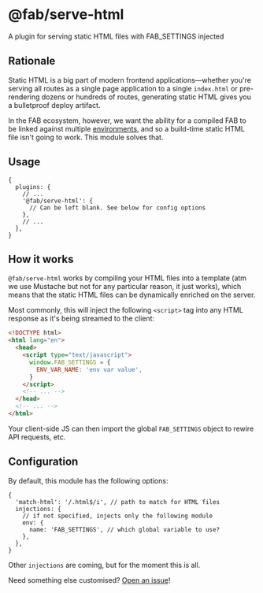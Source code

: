 # @fab/serve-html

A plugin for serving static HTML files with FAB_SETTINGS injected

## Rationale

Static HTML is a big part of modern frontend applications—whether you're serving all routes as a single page application to a single `index.html` or pre-rendering dozens or hundreds of routes, generating static HTML gives you a bulletproof deploy artifact.

In the FAB ecosystem, however, we want the ability for a compiled FAB to be linked against multiple [environments](https://fab.dev/kb/environment-variables), and so a build-time static HTML file isn't going to work. This module solves that.

## Usage

```json5
{
  plugins: {
    // ...
    '@fab/serve-html': {
      // Can be left blank. See below for config options
    },
    // ...
  },
}
```

## How it works

`@fab/serve-html` works by compiling your HTML files into a template (atm we use Mustache but not for any particular reason, it just works), which means that the static HTML files can be dynamically enriched on the server.

Most commonly, this will inject the following `<script>` tag into any HTML response as it's being streamed to the client:

```html
<!DOCTYPE html>
<html lang="en">
  <head>
    <script type="text/javascript">
      window.FAB_SETTINGS = {
        ENV_VAR_NAME: 'env var value',
      }
    </script>
    <!-- ... -->
  </head>
  <!-- ... -->
</html>
```

Your client-side JS can then import the global `FAB_SETTINGS` object to rewire API requests, etc.

## Configuration

By default, this module has the following options:

```json5
{
  'match-html': '/.html$/i', // path to match for HTML files
  injections: {
    // if not specified, injects only the following module
    env: {
      name: 'FAB_SETTINGS', // which global variable to use?
    },
  },
}
```

Other `injections` are coming, but for the moment this is all.

Need something else customised? [Open an issue](https://github.com/fab-spec/fab/issues)!
